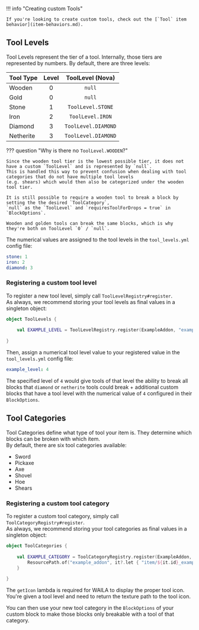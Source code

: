 !!! info "Creating custom Tools"

    If you're looking to create custom tools, check out the [`Tool` item behavior](item-behaviors.md).

## Tool Levels

Tool Levels represent the tier of a tool. Internally, those tiers are represented by numbers. By default, there are three levels:

| Tool Type | Level |  ToolLevel (Nova)   |
|:----------|:-----:|:-------------------:|
| Wooden    |   0   |       `null`        |
| Gold      |   0   |       `null`        |
| Stone     |   1   |  `ToolLevel.STONE`  |
| Iron      |   2   |  `ToolLevel.IRON`   |
| Diamond   |   3   | `ToolLevel.DIAMOND` |
| Netherite |   3   | `ToolLevel.DIAMOND` |

??? question "Why is there no `ToolLevel.WOODEN`?"

    Since the wooden tool tier is the lowest possible tier, it does not have a custom `ToolLevel` and is represented by `null`.  
    This is handled this way to prevent confusion when dealing with tool categories that do not have multiple tool levels
    (e.g. shears) which would then also be categorized under the wooden tool tier.

    It is still possible to require a wooden tool to break a block by setting the the desired `ToolCategory`,
    `null` as the `ToolLevel` and `requiresToolForDrops = true` in `BlockOptions`.

    Wooden and golden tools can break the same blocks, which is why they're both on ToolLevel `0` / `null`.

The numerical values are assigned to the tool levels in the `tool_levels.yml` config file:

```yaml title="tool_levels.yml"
stone: 1
iron: 2
diamond: 3
```

### Registering a custom tool level

To register a new tool level, simply call `ToolLevelRegistry#register`.  
As always, we recommend storing your tool levels as final values in a singleton object:

```kotlin
object ToolLevels {
    
    val EXAMPLE_LEVEL = ToolLevelRegistry.register(ExampleAddon, "example_level")
    
}
```

Then, assign a numerical tool level value to your registered value in the `tool_levels.yml` config file:

```yaml title="tool_levels.yml"
example_level: 4
```

The specified level of `4` would give tools of that level the ability to break all blocks that `diamond` or `netherite`
tools could break + additional custom blocks that have a tool level with the numerical value of `4` configured in their
`BlockOptions`.

## Tool Categories

Tool Categories define what type of tool your item is. They determine which blocks can be broken with which item.  
By default, there are six tool categories available:

* Sword
* Pickaxe
* Axe
* Shovel
* Hoe
* Shears

### Registering a custom tool category

To register a custom tool category, simply call `ToolCategoryRegistry#register`.  
As always, we recommend storing your tool categories as final values in a singleton object:

```kotlin title="ToolCategories.kt"
object ToolCategories {
    
    val EXAMPLE_CATEGORY = ToolCategoryRegistry.register(ExampleAddon, "example_category") {
        ResourcePath.of("example_addon", it?.let { "item/${it.id}_example" } ?: "item/example")
    }
    
}
```

The `getIcon` lambda is required for WAILA to display the proper tool icon. You're given a tool level and need to return
the texture path to the tool icon.

You can then use your new tool category in the `BlockOptions` of your custom block to make those blocks only breakable
with a tool of that category.